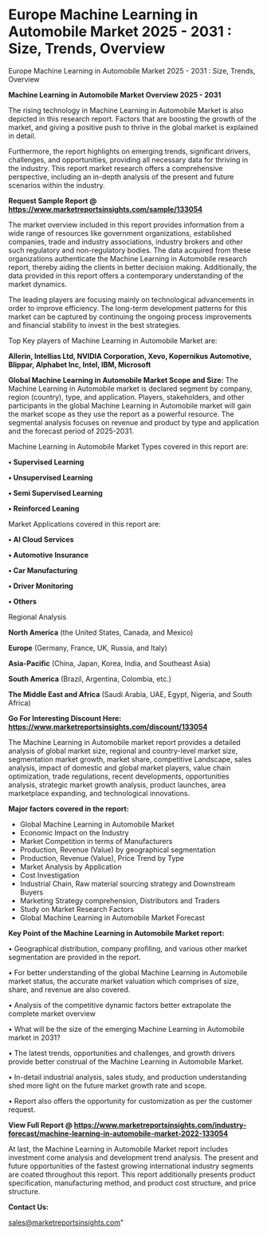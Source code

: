 # Europe Machine Learning in Automobile Market 2025 - 2031 : Size, Trends, Overview
Europe Machine Learning in Automobile Market 2025 - 2031 : Size, Trends, Overview

<Strong> Machine Learning in Automobile Market Overview 2025 - 2031</strong>

The rising technology in Machine Learning in Automobile Market is also depicted in this research report. Factors that are boosting the growth of the market, and giving a positive push to thrive in the global market is explained in detail.

Furthermore, the report highlights on emerging trends, significant drivers, challenges, and opportunities, providing all necessary data for thriving in the industry. This report market research offers a comprehensive perspective, including an in-depth analysis of the present and future scenarios within the industry.

<strong>Request Sample Report @ <a href=https://www.marketreportsinsights.com/sample/133054>https://www.marketreportsinsights.com/sample/133054</a></strong>

The market overview included in this report provides information from a wide range of resources like government organizations, established companies, trade and industry associations, industry brokers and other such regulatory and non-regulatory bodies. The data acquired from these organizations authenticate the Machine Learning in Automobile research report, thereby aiding the clients in better decision making. Additionally, the data provided in this report offers a contemporary understanding of the market dynamics.

The leading players are focusing mainly on technological advancements in order to improve efficiency. The long-term development patterns for this market can be captured by continuing the ongoing process improvements and financial stability to invest in the best strategies.

Top Key players of Machine Learning in Automobile Market are:

<strong>Allerin, Intellias Ltd, NVIDIA Corporation, Xevo, Kopernikus Automotive, Blippar, Alphabet Inc, Intel, IBM, Microsoft</strong>

<strong><b>Global Machine Learning in Automobile Market Scope and Size:</b></strong>
The Machine Learning in Automobile market is declared segment by company, region (country), type, and application. Players, stakeholders, and other participants in the global Machine Learning in Automobile market will gain the market scope as they use the report as a powerful resource. The segmental analysis focuses on revenue and product by type and application and the forecast period of 2025-2031.

Machine Learning in Automobile Market Types covered in this report are:

<strong>• Supervised Learning

• Unsupervised Learning

• Semi Supervised Learning

• Reinforced Leaning</strong>

Market Applications covered in this report are:

<strong>• AI Cloud Services

• Automotive Insurance

• Car Manufacturing

• Driver Monitoring

• Others</strong> 

Regional Analysis

<strong>North America</strong> (the United States, Canada, and Mexico)

<strong>Europe</strong> (Germany, France, UK, Russia, and Italy)

<strong>Asia-Pacific</strong> (China, Japan, Korea, India, and Southeast Asia)

<strong>South America</strong> (Brazil, Argentina, Colombia, etc.)

<strong>The Middle East and Africa</strong> (Saudi Arabia, UAE, Egypt, Nigeria, and South Africa)

<strong>Go For Interesting Discount Here: <a href=https://www.marketreportsinsights.com/discount/133054>https://www.marketreportsinsights.com/discount/133054</a></strong>

The Machine Learning in Automobile market report provides a detailed analysis of global market size, regional and country-level market size, segmentation market growth, market share, competitive Landscape, sales analysis, impact of domestic and global market players, value chain optimization, trade regulations, recent developments, opportunities analysis, strategic market growth analysis, product launches, area marketplace expanding, and technological innovations.

<strong><b>Major factors covered in the report:</b></strong>
<ul>
  <li>Global Machine Learning in Automobile Market </li>
  <li>Economic Impact on the Industry</li>
  <li>Market Competition in terms of Manufacturers</li>
  <li>Production, Revenue (Value) by geographical segmentation</li>
  <li>Production, Revenue (Value), Price Trend by Type</li>
  <li>Market Analysis by Application</li>
  <li>Cost Investigation</li>
  <li>Industrial Chain, Raw material sourcing strategy and Downstream Buyers</li>
  <li>Marketing Strategy comprehension, Distributors and Traders</li>
  <li>Study on Market Research Factors</li>
  <li>Global Machine Learning in Automobile Market Forecast</li>
</ul>

<strong><b>Key Point of the Machine Learning in Automobile Market report:</b></strong>

• Geographical distribution, company profiling, and various other market segmentation are provided in the report.

• For better understanding of the global Machine Learning in Automobile market status, the accurate market valuation which comprises of size, share, and revenue are also covered.

• Analysis of the competitive dynamic factors better extrapolate the complete market overview

• What will be the size of the emerging Machine Learning in Automobile market in 2031?

• The latest trends, opportunities and challenges, and growth drivers provide better construal of the Machine Learning in Automobile Market.

• In-detail industrial analysis, sales study, and production understanding shed more light on the future market growth rate and scope.

• Report also offers the opportunity for customization as per the customer request.

<strong><b>View Full Report @ <a href=https://www.marketreportsinsights.com/industry-forecast/machine-learning-in-automobile-market-2022-133054>https://www.marketreportsinsights.com/industry-forecast/machine-learning-in-automobile-market-2022-133054</a></b></strong>


At last, the Machine Learning in Automobile Market report includes investment come analysis and development trend analysis. The present and future opportunities of the fastest growing international industry segments are coated throughout this report. This report additionally presents product specification, manufacturing method, and product cost structure, and price structure.

<strong>Contact Us:</strong>

sales@marketreportsinsights.com"
